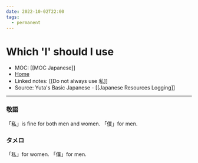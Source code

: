 ```yaml
---
date: 2022-10-02T22:00
tags:
  - permanent
---
```

# Which 'I' should I use
- MOC: [[MOC Japanese]]
- [Home](https://misudashi.ga/)
- Linked notes: [[Do not always use 私]]
- Source: Yuta's Basic Japanese - [[Japanese Resources Logging]]
----------
### 敬語
「私」is fine for both men and women.
「僕」for men.

### タメロ
「私」for women.
「僕」for men.
